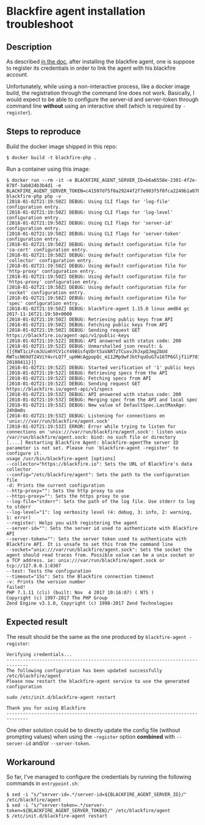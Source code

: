 # Blackfire agent installation troubleshoot

## Description

As described [in the doc](https://blackfire.io/docs/up-and-running/installation#install-agent-debian), after installing
the blackfire agent, one is suppose to register its credentials in order to link the agent with his blackfire account.

Unfortunately, while using a non-interactive process, like a docker image build, the registration through the
command line does not work. Basically, I would expect to be able to configure the server-id and server-token through
command line **without** using an interactive shell (which is required by `-register`).

## Steps to reproduce

Build the docker image shipped in this repo:

```
$ docker build -t blackfire-php .
```

Run a container using this image:

```
$ docker run --rm -it -e BLACKFIRE_AGENT_SERVER_ID=b6a6558e-2301-4f2e-878f-3ab024b3b4d1 -e BLACKFIRE_AGENT_SERVER_TOKEN=c41597df5f0a29244f2f7e903f5f0fca2249b1a07b25a7d3aece07e768518828 blackfire-php php -v
[2018-01-02T21:19:50Z] DEBUG: Using CLI flags for 'log-file' configuration entry.
[2018-01-02T21:19:50Z] DEBUG: Using CLI flags for 'log-level' configuration entry.
[2018-01-02T21:19:50Z] DEBUG: Using CLI flags for 'server-id' configuration entry.
[2018-01-02T21:19:50Z] DEBUG: Using CLI flags for 'server-token' configuration entry.
[2018-01-02T21:19:50Z] DEBUG: Using default configuration file for 'ca-cert' configuration entry.
[2018-01-02T21:19:50Z] DEBUG: Using default configuration file for 'collector' configuration entry.
[2018-01-02T21:19:50Z] DEBUG: Using default configuration file for 'http-proxy' configuration entry.
[2018-01-02T21:19:50Z] DEBUG: Using default configuration file for 'https-proxy' configuration entry.
[2018-01-02T21:19:50Z] DEBUG: Using default configuration file for 'socket' configuration entry.
[2018-01-02T21:19:50Z] DEBUG: Using default configuration file for 'spec' configuration entry.
[2018-01-02T21:19:50Z] DEBUG: blackfire-agent 1.15.0 linux amd64 gc 2017-11-16T21:19:50+0000
[2018-01-02T21:19:50Z] DEBUG: Retrieving public keys from API
[2018-01-02T21:19:50Z] DEBUG: Fetching public keys from API
[2018-01-02T21:19:50Z] DEBUG: Sending request GET https://blackfire.io/agent-api/v1/public-keys
[2018-01-02T21:19:52Z] DEBUG: API answered with status code: 200
[2018-01-02T21:19:52Z] DEBUG: Unmarshalled json result: &{[{RWT1ciFcmJUimhYCV1cY49BSsfqVDrt5aVARTzTCuxvJhJxpQJmg2bUd RWTscN69dTZ4ViY4vrLQ7f_upHWcAgpopQc_m112Mp9wFJbtFquOuG7u16TP6Gljf1iP70IQKkXButakdkzRU\X_ejhbXYFgQ8= 20180411}]}
[2018-01-02T21:19:52Z] DEBUG: Started verification of '1' public keys
[2018-01-02T21:19:52Z] DEBUG: Retrieving specs from the API
[2018-01-02T21:19:52Z] DEBUG: Fetching specs from API
[2018-01-02T21:19:52Z] DEBUG: Sending request GET https://blackfire.io/agent-api/v1/specs
[2018-01-02T21:19:53Z] DEBUG: API answered with status code: 200
[2018-01-02T21:19:53Z] DEBUG: Merging spec from the API and local spec
[2018-01-02T21:19:53Z] DEBUG: New value of DefaultSpec.LastMaxAge:  24h0m0s
[2018-01-02T21:19:53Z] DEBUG: Listening for connections on 'unix:///var/run/blackfire/agent.sock'
[2018-01-02T21:19:53Z] ERROR: Error while trying to listen for connections on 'unix:///var/run/blackfire/agent.sock': listen unix /var/run/blackfire/agent.sock: bind: no such file or directory
[....] Restarting Blackfire Agent: blackfire-agentThe server ID parameter is not set. Please run 'blackfire-agent -register' to configure it.
usage /usr/bin/blackfire-agent [options]
--collector="https://blackfire.io": Sets the URL of Blackfire's data collector
--config="/etc/blackfire/agent": Sets the path to the configuration file
-d: Prints the current configuration
--http-proxy="": Sets the http proxy to use
--https-proxy="": Sets the https proxy to use
--log-file="stderr": Sets the path of the log file. Use stderr to log to stderr
--log-level="1": log verbosity level (4: debug, 3: info, 2: warning, 1: error)
--register: Helps you with registering the agent
--server-id="": Sets the server id used to authenticate with Blackfire API
--server-token="": Sets the server token used to authenticate with Blackfire API. It is unsafe to set this from the command line
--socket="unix:///var/run/blackfire/agent.sock": Sets the socket the agent should read traces from. Possible value can be a unix socket or a TCP address. ie: unix:///var/run/blackfire/agent.sock or tcp://127.0.0.1:8307
--test: Tests the configuration
--timeout="15s": Sets the Blackfire connection timeout
-v: Prints the version number
failed!
PHP 7.1.11 (cli) (built: Nov  4 2017 10:16:07) ( NTS )
Copyright (c) 1997-2017 The PHP Group
Zend Engine v3.1.0, Copyright (c) 1998-2017 Zend Technologies
```

## Expected result
The result should be the same as the one produced by `blackfire-agent -register`:

```
Verifying credentials...
------------------------------------------------------------------------------
The following configuration has been updated successfully
/etc/blackfire/agent
Please now restart the blackfire-agent service to use the generated configuration

sudo /etc/init.d/blackfire-agent restart

Thank you for using Blackfire
------------------------------------------------------------------------------
```

One other solution could be to directly update the config file (without prompting values) when using the `-register`
option **combined** with `--server-id` and/or `--server-token`.

## Workaround

So far, I've managed to configure the credentials by running the following commands in `entrypoint.sh`:

```
$ sed -i "s/^server-id=.*/server-id=${BLACKFIRE_AGENT_SERVER_ID}/" /etc/blackfire/agent
$ sed -i "s/^server-token=.*/server-token=${BLACKFIRE_AGENT_SERVER_TOKEN}/" /etc/blackfire/agent
$ /etc/init.d/blackfire-agent restart
```
